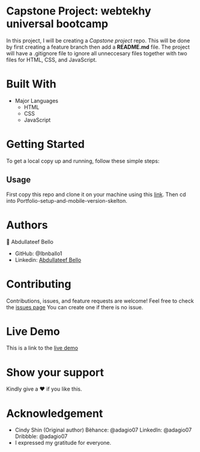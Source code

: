 # Capstone Project: webtekhy universal bootcamp
In this project, I will be creating a *Capstone project* repo. This will be done by first creating a feature branch then add a **README.md** file. The project will have a .gitignore file to ignore all unneccesary files together with two files for HTML, CSS, and JavaScript.

# Built With
* Major Languages
    - HTML
    - CSS
    - JavaScript
# Getting Started
To get a local copy up and running, follow these simple steps:
## Usage
First copy this repo and clone it on your machine using this [link](git@github.com:Ibnballo1/Portfolio-setup-and-mobile-version-skeleton.git).
Then cd into Portfolio-setup-and-mobile-version-skelton.

# Authors
:adult: Abdullateef Bello
- GitHub: @Ibnballo1
- Linkedin: [Abdullateef Bello](https://www.linkedin.com/in/abdullateef-bello-1b8006228/)

# Contributing
Contributions, issues, and feature requests are welcome!
Feel free to check the [issues page](https://github.com/Ibnballo1/Capstone-Project-1/issues)
You can create one if there is no issue.

# Live Demo
This is a link to the [live demo](https://ibnballo1.github.io/capstone-project-1/) 

# Show your support
Kindly give a :hearts: if you like this.

# Acknowledgement
- Cindy Shin (Original author) Bèhance: @adagio07 LinkedIn: @adagio07 Dribbble: @adagio07
- I expressed my gratitude for everyone.
